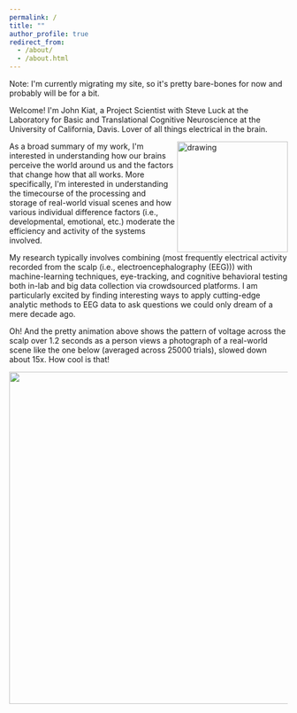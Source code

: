 ```yaml
---
permalink: /
title: ""
author_profile: true
redirect_from: 
  - /about/
  - /about.html
---
```

Note: I'm currently migrating my site, so it's pretty bare-bones for now and probably will be for a bit. 

Welcome! I'm John Kiat, a Project Scientist with Steve Luck at the Laboratory for Basic and Translational Cognitive Neuroscience at the University of California, Davis. Lover of all things electrical in the brain. 

<img src="https://www.johnkiat.com/files/25000_ERPs.gif" alt="drawing" width="200" align = "right"/>As a broad summary of my work, I'm interested in understanding how our brains perceive the world around us and the factors that change how that all works. More specifically, I'm interested in understanding the timecourse of the processing and storage of real-world visual scenes and how various individual difference factors (i.e., developmental, emotional, etc.) moderate the efficiency and activity of the systems involved. 

My research typically involves combining (most frequently electrical activity recorded from the scalp (i.e., electroencephalography (EEG))) with machine-learning techniques, eye-tracking, and cognitive behavioral testing both in-lab and big data collection via crowdsourced platforms. I am particularly excited by finding interesting ways to apply cutting-edge analytic methods to EEG data to ask questions we could only dream of a mere decade ago. 

Oh! And the pretty animation above shows the pattern of voltage across the scalp over 1.2 seconds as a person views a photograph of a real-world scene like the one below (averaged across 25000 trials), slowed down about 15x. How cool is that!

   <body>
      <!--Centered Image Start-->
      <div style="text-align: center;">
         <img width="600" src="https://www.johnkiat.com/files/nature.jpg">
      </div>
      <!--Centered Image End-->
   </body>
